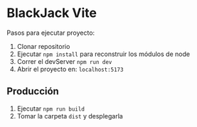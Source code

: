 # BlackJack Vite

Pasos para ejecutar proyecto:

1. Clonar repositorio
2. Ejecutar ```npm install``` para reconstruir los módulos de node
3. Correr el devServer ```npm run dev```
4. Abrir el proyecto en: ```localhost:5173```

## Producción

1. Ejecutar ```npm run build```
2. Tomar la carpeta ```dist``` y desplegarla